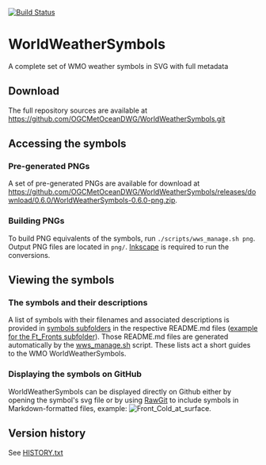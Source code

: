 [![Build Status](https://travis-ci.org/OGCMetOceanDWG/WorldWeatherSymbols.png?branch=master)](https://travis-ci.org/OGCMetOceanDWG/WorldWeatherSymbols)

WorldWeatherSymbols
===================

A complete set of WMO weather symbols in SVG with full metadata

Download
--------

The full repository sources are available at https://github.com/OGCMetOceanDWG/WorldWeatherSymbols.git

Accessing the symbols
---------------------

### Pre-generated PNGs

A set of pre-generated PNGs are available for download at https://github.com/OGCMetOceanDWG/WorldWeatherSymbols/releases/download/0.6.0/WorldWeatherSymbols-0.6.0-png.zip.

### Building PNGs

To build PNG equivalents of the symbols, run ```./scripts/wws_manage.sh png```.  Output PNG files are located in ```png/```.  [Inkscape](https://inkscape.org) is required to run the conversions.  

Viewing the symbols
---------------------

### The symbols and their descriptions

A list of symbols with their filenames and associated descriptions is provided in [symbols subfolders](https://github.com/OGCMetOceanDWG/WorldWeatherSymbols/tree/master/symbols/) in the respective README.md files ([example for the Ft_Fronts subfolder](https://github.com/OGCMetOceanDWG/WorldWeatherSymbols/tree/master/symbols/Ft_Fronts/)). Those README.md files are generated automatically by the [wws_manage.sh](https://github.com/OGCMetOceanDWG/WorldWeatherSymbols/tree/master/scripts/wws_manage.sh) script. These lists act a short guides to the WMO WorldWeatherSymbols.


### Displaying the symbols on GitHub

WorldWeatherSymbols can be displayed directly on Github either by opening the symbol's svg file or by using [RawGit](https://rawgit.com/) to include symbols in Markdown-formatted files, example: ![Front_Cold_at_surface](https://cdn.rawgit.com/OGCMetOceanDWG/WorldWeatherSymbols/master/symbols/Ft_Fronts/WeatherSymbol_WMO_Front_Quasi-stationary_at_surface.svg).

Version history
---------------------

See [HISTORY.txt](https://github.com/OGCMetOceanDWG/WorldWeatherSymbols/tree/master/HISTORY.txt)
